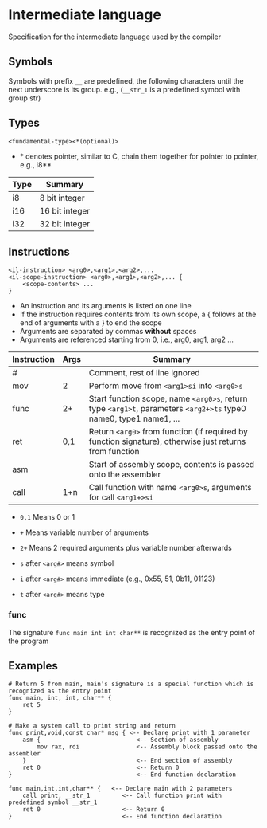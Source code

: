 # Intermediate language

Specification for the intermediate language used by the compiler

## Symbols

Symbols with prefix `__` are predefined, the following characters until the next underscore is its group. e.g., (`__str_1` is a predefined symbol with group str)

## Types

```
<fundamental-type><*(optional)>
```
- \* denotes pointer, similar to C, chain them together for pointer to pointer, e.g., i8\*\*

| Type   | Summary                                                                                                                                            |
| ------ | -------------------------------------------------------------------------------------------------------------------------------------------------- |
| i8     | 8 bit integer                                                                                                                                      |
| i16    | 16 bit integer                                                                                                                                     |
| i32    | 32 bit integer                                                                                                                                     |

## Instructions

```
<il-instruction> <arg0>,<arg1>,<arg2>,...
<il-scope-instruction> <arg0>,<arg1>,<arg2>,... {
    <scope-contents> ...
}
```
- An instruction and its arguments is listed on one line
- If the instruction requires contents from its own scope, a { follows at the end of arguments with a } to end the scope
- Arguments are separated by commas **without** spaces
- Arguments are referenced starting from 0, i.e., arg0, arg1, arg2 ...

| Instruction | Args | Summary                                                                                                                                     |
| ----------- | ---- | ------------------------------------------------------------------------------------------------------------------------------------------- |
| #           |      | Comment, rest of line ignored                                                                                                               |
| mov         |    2 | Perform move from `<arg1>si` into `<arg0>s`                                                                                                 |
| func        |   2+ | Start function scope, name `<arg0>s`, return type `<arg1>t`, parameters `<arg2+>ts` type0 name0, type1 name1, ...                           |
| ret         |  0,1 | Return `<arg0>` from function (if required by function signature), otherwise just returns from function                                     |
| asm         |      | Start of assembly scope, contents is passed onto the assembler                                                                              |
| call        |  1+n | Call function with name `<arg0>s`, arguments for call `<arg1+>si`                                                                           |

- `0,1` Means 0 or 1
- `+` Means variable number of arguments
- `2+` Means 2 required arguments plus variable number afterwards

- `s` after `<arg#>` means symbol
- `i` after `<arg#>` means immediate (e.g., 0x55, 51, 0b11, 01123)
- `t` after `<arg#>` means type

### func

The signature `func main int int char**` is recognized as the entry point of the program

## Examples

```
# Return 5 from main, main's signature is a special function which is recognized as the entry point
func main, int, int, char** {
    ret 5
}
```

```
# Make a system call to print string and return
func print,void,const char* msg { <-- Declare print with 1 parameter
    asm {                           <-- Section of assembly
        mov rax, rdi                <-- Assembly block passed onto the assembler
    }                               <-- End section of assembly
    ret 0                           <-- Return 0
}                                   <-- End function declaration

func main,int,int,char** {   <-- Declare main with 2 parameters
    call print, __str_1         <-- Call function print with predefined symbol __str_1
    ret 0                       <-- Return 0
}                               <-- End function declaration
```


